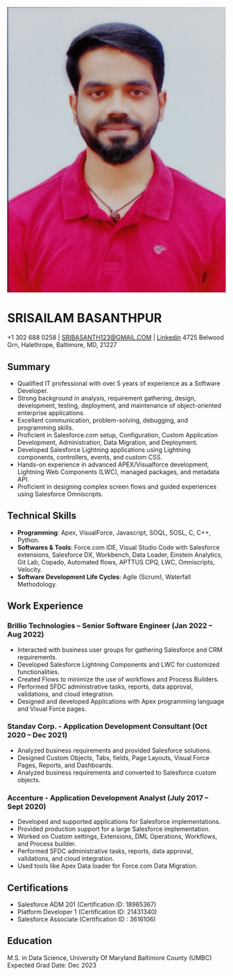 
![Profile Picture](/my%20passport%20size%20pic.png)

# SRISAILAM BASANTHPUR
+1 302 688 0258 | SRIBASANTH123@GMAIL.COM | [Linkedin](https://www.linkedin.com/in/srisailam-basanthpur-687390184/)
4725 Belwood Grn, Halethrope, Baltimore, MD, 21227

## Summary
- Qualified IT professional with over 5 years of experience as a Software Developer.
- Strong background in analysis, requirement gathering, design, development, testing, deployment, and maintenance of object-oriented enterprise applications.
- Excellent communication, problem-solving, debugging, and programming skills.
- Proficient in Salesforce.com setup, Configuration, Custom Application Development, Administration, Data Migration, and Deployment.
- Developed Salesforce Lightning applications using Lightning components, controllers, events, and custom CSS.
- Hands-on experience in advanced APEX/Visualforce development, Lightning Web Components (LWC), managed packages, and metadata API.
- Proficient in designing complex screen flows and guided experiences using Salesforce Omniscripts.

## Technical Skills
- **Programming**: Apex, VisualForce, Javascript, SOQL, SOSL, C, C++, Python.
- **Softwares & Tools**: Force.com IDE, Visual Studio Code with Salesforce extensions, Salesforce DX, Workbench, Data Loader, Einstein Analytics, Git Lab, Copado, Automated flows, APTTUS CPQ, LWC, Omniscripts, Velocity.
- **Software Development Life Cycles**: Agile (Scrum), Waterfall Methodology.

## Work Experience

### Brillio Technologies – Senior Software Engineer (Jan 2022 – Aug 2022)
- Interacted with business user groups for gathering Salesforce and CRM requirements.
- Developed Salesforce Lightning Components and LWC for customized functionalities.
- Created Flows to minimize the use of workflows and Process Builders.
- Performed SFDC administrative tasks, reports, data approval, validations, and cloud integration.
- Designed and developed Applications with Apex programming language and Visual Force pages.

### Standav Corp. - Application Development Consultant (Oct 2020 – Dec 2021)
- Analyzed business requirements and provided Salesforce solutions.
- Designed Custom Objects, Tabs, fields, Page Layouts, Visual Force Pages, Reports, and Dashboards.
- Analyzed business requirements and converted to Salesforce custom objects.

### Accenture - Application Development Analyst (July 2017 – Sept 2020)
- Developed and supported applications for Salesforce implementations.
- Provided production support for a large Salesforce implementation.
- Worked on Custom settings, Extensions, DML Operations, Workflows, and Process builder.
- Performed SFDC administrative tasks, reports, data approval, validations, and cloud integration.
- Used tools like Apex Data loader for Force.com Data Migration.

## Certifications
- Salesforce ADM 201 (Certification ID: 18965367)
- Platform Developer 1 (Certification ID: 21431340)
- Salesforce Associate (Certification ID : 3616106)

## Education
M.S. in Data Science, University Of Maryland Baltimore County (UMBC)  
Expected Grad Date: Dec 2023
